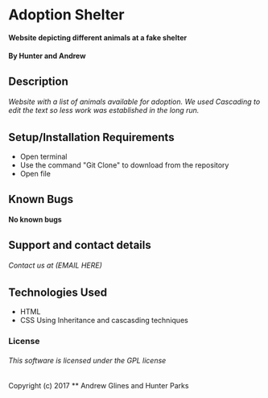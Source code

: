 # Adoption Shelter

#### Website depicting different animals at a fake shelter

#### By Hunter and Andrew

## Description

###### Website with a list of animals available for adoption. We used Cascading to edit the text so less work was established in the long run.

## Setup/Installation Requirements

* Open terminal
* Use the command "Git Clone" to download from the repository
* Open file

## Known Bugs

#### No known bugs

## Support and contact details

###### Contact us at (EMAIL HERE)

## Technologies Used

* HTML
* CSS Using Inheritance and cascasding techniques

### License

###### This software is licensed under the GPL license

Copyright (c) 2017 ** Andrew Glines and Hunter Parks
